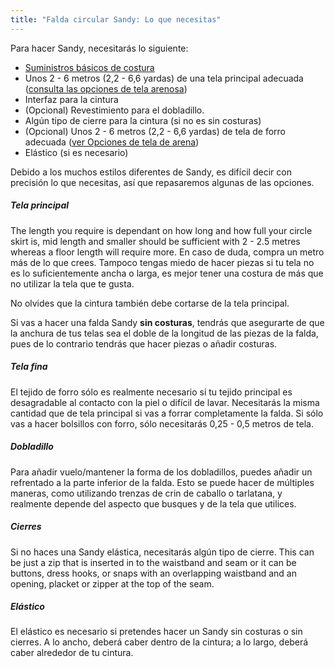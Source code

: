 ```yaml
---
title: "Falda circular Sandy: Lo que necesitas"
---
```


Para hacer Sandy, necesitarás lo siguiente:

- [Suministros básicos de costura](/docs/sewing/basic-sewing-supplies)
- Unos 2 - 6 metros (2,2 - 6,6 yardas) de una tela principal adecuada ([consulta las opciones de tela arenosa](/docs/designs/sandy/fabric))
- Interfaz para la cintura
- (Opcional) Revestimiento para el dobladillo.
- Algún tipo de cierre para la cintura (si no es sin costuras)
- (Opcional) Unos 2 - 6 metros (2,2 - 6,6 yardas) de tela de forro adecuada ([ver Opciones de tela de arena](/docs/designs/sandy/fabric))
- Elástico (si es necesario)

Debido a los muchos estilos diferentes de Sandy, es difícil decir con precisión lo que necesitas, así que repasaremos algunas de las opciones.

##### Tela principal

The length you require is dependant on how long and how full your circle skirt is, mid length and smaller should be sufficient with 2 - 2.5 metres whereas a floor length will require more. En caso de duda, compra un metro más de lo que crees. Tampoco tengas miedo de hacer piezas si tu tela no es lo suficientemente ancha o larga, es mejor tener una costura de más que no utilizar la tela que te gusta.

<Note>

No olvides que la cintura también debe cortarse de la tela principal.

</Note>

<Warning>  

Si vas a hacer una falda Sandy **sin costuras**, tendrás que asegurarte de que la anchura de tus telas sea el doble de la longitud de las piezas de la falda, pues de lo contrario tendrás que hacer piezas o añadir costuras.

</Warning>

##### Tela fina

El tejido de forro sólo es realmente necesario si tu tejido principal es desagradable al contacto con la piel o difícil de lavar. Necesitarás la misma cantidad que de tela principal si vas a forrar completamente la falda. Si sólo vas a hacer bolsillos con forro, sólo necesitarás 0,25 - 0,5 metros de tela.

##### Dobladillo

Para añadir vuelo/mantener la forma de los dobladillos, puedes añadir un refrentado a la parte inferior de la falda. Esto se puede hacer de múltiples maneras, como utilizando trenzas de crin de caballo o tarlatana, y realmente depende del aspecto que busques y de la tela que utilices.

##### Cierres

Si no haces una Sandy elástica, necesitarás algún tipo de cierre. This can be just a zip that is inserted in to the waistband and seam or it can be buttons, dress hooks, or snaps with an overlapping waistband and an opening, placket or zipper at the top of the seam.

##### Elástico

El elástico es necesario si pretendes hacer un Sandy sin costuras o sin cierres. A lo ancho, deberá caber dentro de la cintura; a lo largo, deberá caber alrededor de tu cintura.
